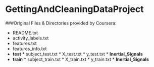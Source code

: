 # GettingAndCleaningDataProject

###Original Files & Directories provided by Coursera:
* README.txt
* activity_labels.txt
* features.txt
* features_info.txt
* __test__
      * subject_test.txt
      * X_test.txt
      * y_test.txt
      * __Inertial_Signals__
* __train__
      * subject_train.txt
      * X_train.txt
      * y_train.txt
      * __Inertial_Signals__


